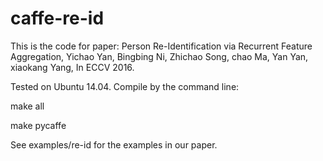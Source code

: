 # caffe-re-id

This is the code for paper: Person Re-Identification via Recurrent Feature Aggregation, Yichao Yan, Bingbing Ni, Zhichao Song, chao Ma, Yan Yan, xiaokang Yang, In ECCV 2016.

Tested on Ubuntu 14.04. Compile by the command line:

make all

make pycaffe

See examples/re-id for the examples in our paper.

